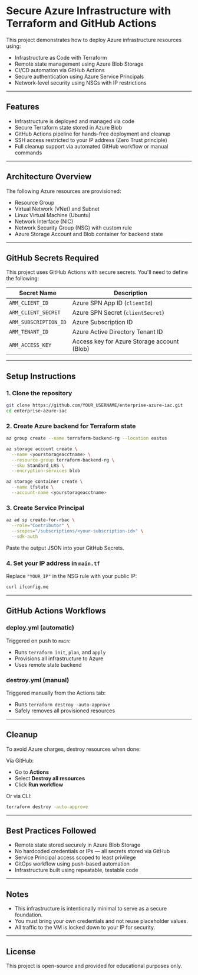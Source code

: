 # Secure Azure Infrastructure with Terraform and GitHub Actions

This project demonstrates how to deploy Azure infrastructure resources using:

- Infrastructure as Code with Terraform
- Remote state management using Azure Blob Storage
- CI/CD automation via GitHub Actions
- Secure authentication using Azure Service Principals
- Network-level security using NSGs with IP restrictions

---

## Features

- Infrastructure is deployed and managed via code
- Secure Terraform state stored in Azure Blob
- GitHub Actions pipeline for hands-free deployment and cleanup
- SSH access restricted to your IP address (Zero Trust principle)
- Full cleanup support via automated GitHub workflow or manual commands

---

## Architecture Overview

The following Azure resources are provisioned:

- Resource Group
- Virtual Network (VNet) and Subnet
- Linux Virtual Machine (Ubuntu)
- Network Interface (NIC)
- Network Security Group (NSG) with custom rule
- Azure Storage Account and Blob container for backend state

---

## GitHub Secrets Required

This project uses GitHub Actions with secure secrets. You'll need to define the following:

| Secret Name           | Description                                  |
|-----------------------|----------------------------------------------|
| `ARM_CLIENT_ID`       | Azure SPN App ID (`clientId`)                |
| `ARM_CLIENT_SECRET`   | Azure SPN Secret (`clientSecret`)            |
| `ARM_SUBSCRIPTION_ID` | Azure Subscription ID                        |
| `ARM_TENANT_ID`       | Azure Active Directory Tenant ID             |
| `ARM_ACCESS_KEY`      | Access key for Azure Storage account (Blob)  |

---

## Setup Instructions

### 1. Clone the repository

```bash
git clone https://github.com/YOUR_USERNAME/enterprise-azure-iac.git
cd enterprise-azure-iac
```

### 2. Create Azure backend for Terraform state

```bash
az group create --name terraform-backend-rg --location eastus

az storage account create \
  --name <yourstorageacctname> \
  --resource-group terraform-backend-rg \
  --sku Standard_LRS \
  --encryption-services blob

az storage container create \
  --name tfstate \
  --account-name <yourstorageacctname>
```

### 3. Create Service Principal

```bash
az ad sp create-for-rbac \
  --role="Contributor" \
  --scopes="/subscriptions/<your-subscription-id>" \
  --sdk-auth
```

Paste the output JSON into your GitHub Secrets.

### 4. Set your IP address in `main.tf`

Replace `"YOUR_IP"` in the NSG rule with your public IP:

```bash
curl ifconfig.me
```

---

## GitHub Actions Workflows

### deploy.yml (automatic)

Triggered on push to `main`:
- Runs `terraform init`, `plan`, and `apply`
- Provisions all infrastructure to Azure
- Uses remote state backend

### destroy.yml (manual)

Triggered manually from the Actions tab:
- Runs `terraform destroy -auto-approve`
- Safely removes all provisioned resources

---

## Cleanup

To avoid Azure charges, destroy resources when done:

Via GitHub:
- Go to **Actions**
- Select **Destroy all resources**
- Click **Run workflow**

Or via CLI:
```bash
terraform destroy -auto-approve
```

---

## Best Practices Followed

- Remote state stored securely in Azure Blob Storage
- No hardcoded credentials or IPs — all secrets stored via GitHub
- Service Principal access scoped to least privilege
- GitOps workflow using push-based automation
- Infrastructure built using repeatable, testable code

---

## Notes

- This infrastructure is intentionally minimal to serve as a secure foundation.
- You must bring your own credentials and not reuse placeholder values.
- All traffic to the VM is locked down to your IP for security.

---

## License

This project is open-source and provided for educational purposes only.
